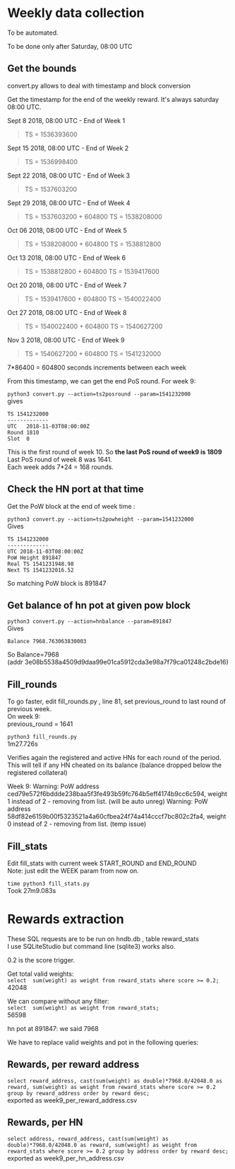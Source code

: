 # Weekly data collection

To be automated.

To be done only after Saturday, 08:00 UTC


## Get the bounds

convert.py allows to deal with timestamp and block conversion

Get the timestamp for the end of the weekly reward. It's always saturday 08:00 UTC.

Sept 8 2018, 08:00 UTC - End of Week 1
> TS = 1536393600

Sept 15 2018, 08:00 UTC - End of Week 2
> TS = 1536998400

Sept 22 2018, 08:00 UTC - End of Week 3
> TS = 1537603200

Sept 29 2018, 08:00 UTC - End of Week 4
> TS = 1537603200 + 604800
> TS = 1538208000

Oct 06 2018, 08:00 UTC - End of Week 5
> TS = 1538208000 + 604800
> TS = 1538812800

Oct 13 2018, 08:00 UTC - End of Week 6
> TS = 1538812800 + 604800
> TS = 1539417600

Oct 20 2018, 08:00 UTC - End of Week 7
> TS = 1539417600 + 604800
> TS = 1540022400

Oct 27 2018, 08:00 UTC - End of Week 8
> TS = 1540022400 + 604800
> TS = 1540627200

Nov 3 2018, 08:00 UTC - End of Week 9
> TS = 1540627200 + 604800
> TS = 1541232000

7*86400 = 604800 seconds increments between each week

From this timestamp, we can get the end PoS round. For week 9:

`python3 convert.py --action=ts2posround --param=1541232000`  
gives 
```
TS 1541232000
-------------
UTC   2018-11-03T08:00:00Z
Round 1810
Slot  0
```
This is the first round of week 10. So **the last PoS round of week9 is 1809**  
Last PoS round of week 8 was 1641.  
Each week adds 7*24 = 168 rounds.

## Check the HN port at that time

Get the PoW block at the end of week time :

`python3 convert.py --action=ts2powheight --param=1541232000`  
Gives
```
TS 1541232000
-------------
UTC 2018-11-03T08:00:00Z
PoW Height 891847
Real TS 1541231948.98
Next TS 1541232016.52
```

So matching PoW block is 891847

## Get balance of hn pot at given pow block

`python3 convert.py --action=hnbalance --param=891847`  
Gives
```
Balance 7968.763063830003
```

So Balance=7968  
(addr  3e08b5538a4509d9daa99e01ca5912cda3e98a7f79ca01248c2bde16)


## Fill_rounds

To go faster, edit fill_rounds.py , line 81, set previous_round to last round of previous week.   
On week 9:  
previous_round = 1641 

`python3 fill_rounds.py`  
1m27.726s

Verifies again the registered and active HNs for each round of the period.    
This will tell if any HN cheated on its balance (balance dropped below the registered collateral)


Week 9:
Warning: PoW address ced79e572f6bddde238baa5f3fe493b59fc764b5eff4174b9cc6c594, weight 1 instead of 2 - removing from list. (will be auto unreg)
Warning: PoW address 58df82e6159b00f5323521a4a60cfbea24f74a414cccf7bc802c2fa4, weight 0 instead of 2 - removing from list. (temp issue)

## Fill_stats

Edit fill_stats with current week START_ROUND and END_ROUND  
Note: just edit the WEEK param from now on.

`time python3 fill_stats.py`  
Took 27m9.083s

# Rewards extraction

These SQL requests are to be run on hndb.db , table reward_stats  
I use SQLiteStudio but command line (sqlite3) works also.

0.2 is the score trigger.

Get total valid weights:  
`select  sum(weight) as weight from reward_stats where score >= 0.2;`  
42048  

We can compare without any filter:  
`select  sum(weight) as weight from reward_stats;`  
56598 


hn pot at 891847: we said 7968

We have to replace valid weights and pot in the following queries:

## Rewards, per reward address  
`select reward_address, cast(sum(weight) as double)*7968.0/42048.0 as reward, sum(weight) as weight from reward_stats where score >= 0.2 group by reward_address order by reward desc;`  
exported as week9_per_reward_address.csv

## Rewards, per HN
`select address, reward_address, cast(sum(weight) as double)*7968.0/42048.0 as reward, sum(weight) as weight from reward_stats where score >= 0.2 group by address order by reward desc;`
exported as week9_per_hn_address.csv

